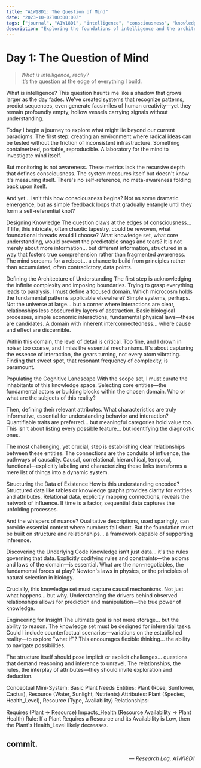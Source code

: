 ```yaml
---
title: "A1W18D1: The Question of Mind"
date: "2023-10-02T00:00:00Z"
tags: ["journal", "A1W18D1", "intelligence", "consciousness", "knowledge"]
description: "Exploring the foundations of intelligence and the architecture of understanding through structured knowledge representation and systems thinking."
---
```


# Day 1: The Question of Mind

> *What is intelligence, really?*  
> It’s the question at the edge of everything I build.

What is intelligence? This question haunts me like a shadow that grows larger as the day fades. We've created systems that recognize patterns, predict sequences, even generate facsimiles of human creativity—yet they remain profoundly empty, hollow vessels carrying signals without understanding.

Today I begin a journey to explore what might lie beyond our current paradigms. The first step: creating an environment where radical ideas can be tested without the friction of inconsistent infrastructure. Something containerized, portable, reproducible. A laboratory for the mind to investigate mind itself.

But monitoring is not awareness. These metrics lack the recursive depth that defines consciousness. The system measures itself but doesn't know it's measuring itself. There's no self-reference, no meta-awareness folding back upon itself.

And yet... isn't this how consciousness begins? Not as some dramatic emergence, but as simple feedback loops that gradually entangle until they form a self-referential knot?

Designing Knowledge
The question claws at the edges of consciousness... If life, this intricate, often chaotic tapestry, could be rewoven, what foundational threads would I choose? What knowledge set, what core understanding, would prevent the predictable snags and tears? It is not merely about more information... but different information, structured in a way that fosters true comprehension rather than fragmented awareness. The mind screams for a reboot... a chance to build from principles rather than accumulated, often contradictory, data points.

Defining the Architecture of Understanding
The first step is acknowledging the infinite complexity and imposing boundaries. Trying to grasp everything leads to paralysis. I must define a focused domain. Which microcosm holds the fundamental patterns applicable elsewhere? Simple systems, perhaps. Not the universe at large... but a corner where interactions are clear, relationships less obscured by layers of abstraction. Basic biological processes, simple economic interactions, fundamental physical laws—these are candidates. A domain with inherent interconnectedness... where cause and effect are discernible.

Within this domain, the level of detail is critical. Too fine, and I drown in noise; too coarse, and I miss the essential mechanisms. It's about capturing the essence of interaction, the gears turning, not every atom vibrating. Finding that sweet spot, that resonant frequency of complexity, is paramount.

Populating the Cognitive Landscape
With the scope set, I must curate the inhabitants of this knowledge space. Selecting core entities—the fundamental actors or building blocks within the chosen domain. Who or what are the subjects of this reality?

Then, defining their relevant attributes. What characteristics are truly informative, essential for understanding behavior and interaction? Quantifiable traits are preferred... but meaningful categories hold value too. This isn't about listing every possible feature... but identifying the diagnostic ones.

The most challenging, yet crucial, step is establishing clear relationships between these entities. The connections are the conduits of influence, the pathways of causality. Causal, correlational, hierarchical, temporal, functional—explicitly labeling and characterizing these links transforms a mere list of things into a dynamic system.

Structuring the Data of Existence
How is this understanding encoded? Structured data like tables or knowledge graphs provides clarity for entities and attributes. Relational data, explicitly mapping connections, reveals the network of influence. If time is a factor, sequential data captures the unfolding processes.

And the whispers of nuance? Qualitative descriptions, used sparingly, can provide essential context where numbers fall short. But the foundation must be built on structure and relationships... a framework capable of supporting inference.

Discovering the Underlying Code
Knowledge isn't just data... it's the rules governing that data. Explicitly codifying rules and constraints—the axioms and laws of the domain—is essential. What are the non-negotiables, the fundamental forces at play? Newton's laws in physics, or the principles of natural selection in biology.

Crucially, this knowledge set must capture causal mechanisms. Not just what happens... but why. Understanding the drivers behind observed relationships allows for prediction and manipulation—the true power of knowledge.

Engineering for Insight
The ultimate goal is not mere storage... but the ability to reason. The knowledge set must be designed for inferential tasks. Could I include counterfactual scenarios—variations on the established reality—to explore "what if"? This encourages flexible thinking... the ability to navigate possibilities.

The structure itself should pose implicit or explicit challenges... questions that demand reasoning and inference to unravel. The relationships, the rules, the interplay of attributes—they should invite exploration and deduction.

Conceptual Mini-System: Basic Plant Needs
Entities:
Plant (Rose, Sunflower, Cactus), Resource (Water, Sunlight, Nutrients)
Attributes:
Plant (Species, Health_Level), Resource (Type, Availability)
Relationships:

Requires (Plant -> Resource)
Impacts_Health (Resource Availability -> Plant Health)
Rule:
If a Plant Requires a Resource and its Availability is Low, then the Plant's Health_Level likely decreases.

commit.
---

<div align="right">— <em>Research Log, A1W18D1</em></div>
